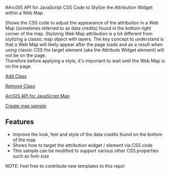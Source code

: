 #ArcGIS API for JavaScript CSS Code to Stylize the Attribution Widget within a Web Map

Shows the CSS code to adjust the appearance of the attribution in a Web Map (sometimes referred to as data credits) found in the 
bottom right corner of the map.  Stylizing Web Map attribution is a bit different from stylizing a classic map object
with layers.  The key concept to understand is that a Web Map will likely appear after the page loads and 
as a result when using classic CSS the target element (aka the Attribute Widget element) will not be on the page.  
Therefore before applying a style, it's important to wait until the Web Map is on the page.
        

[Add Class](http://dojotoolkit.org/reference-guide/1.7/dojo/addClass.html)

[Remove Class](http://dojotoolkit.org/reference-guide/1.7/dojo/addClass.html)

[ArcGIS API for JavaScript Map](https://developers.arcgis.com/javascript/jsapi/map-amd.html)

[Create map sample](https://developers.arcgis.com/javascript/jssamples/map_simple.html)

## Features

* Improve the look, feel and style of the data credits found on the bottom of the map
* Shows how to target the attribution widget / element via CSS code
* This sample can be modified to support various other CSS properties such as font-size

NOTE: Feel free to contribute new templates to this repo!
